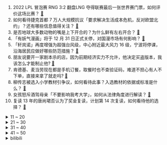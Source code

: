 1. 2022 LPL 冒泡赛 RNG 3:2 翻盘LNG 夺得联赛最后一张世界赛门票，如何评价这场比赛？ [:link:](https://www.zhihu.com/question/551807330)
2. 如何看待捷克首都 7 万人大规模抗议「要求解决生活成本危机，反对欧盟北约」？还有哪些信息值得关注？ [:link:](https://www.zhihu.com/question/551779083)
3. 是否地球大多数动物的嘴是上下开合的？为什么鲜有左右开合？ [:link:](https://www.zhihu.com/question/551470447)
4. 「有妖气漫画」将于 12 月 31 日正式关停，对国漫市场有何影响？ [:link:](https://www.zhihu.com/question/551180461)
5. 「轩岚诺」再度增强为超强台风级，中心附近最大风力 16 级，宁波将停课，沿海居民应做好哪些防范措施？ [:link:](https://www.zhihu.com/question/551494354)
6. 朋友说要开一家剧本杀的店，因为前期经济实力不允许，他决定买盗版本，我该怎么才能制止他? [:link:](https://www.zhihu.com/question/460337979)
7. 肯德基、麦当劳现在都是手机订餐，取餐时也不查验证码，难道不担心有人不下单，直接来拿了就走吗? [:link:](https://www.zhihu.com/question/401675995)
8. 柳传志被选入小学教材引争议，如何看待此事？入选教材的依据或标准是什么？ [:link:](https://www.zhihu.com/question/551346464)
9. 女孩怒斥酒驾母亲「不要影响我考大学」，如何从法律角度进行解读？ [:link:](https://www.zhihu.com/question/551786683)
10. 复读 13 年的唐尚珺否认为了奖金复读，计划第 14 次复读，如何看待他的选择？ [:link:](https://www.zhihu.com/question/551777006)
<details>
<summary>11 ~ 20</summary>

11. 欧盟委员会经济委员称「欧盟对俄罗斯全面停气已做好充分准备」，具体情况如何？欧盟做了哪些准备？ [:link:](https://www.zhihu.com/question/551761801)
12. 厦门 9 月 3 日至 12 日未经审批，不得擅自在厦门区域内起降民用小型航空器，具体情况如何？ [:link:](https://www.zhihu.com/question/551766395)
13. 如何评价动作惊悚片《坠落》？ [:link:](https://www.zhihu.com/question/548447753)
14. 如何评价9月4号RNG与LNG的BO5决胜局中Donib选手瑞兹的出装选择？ [:link:](https://www.zhihu.com/question/551830418)
15. 国产大型太阳能无人机首飞成功，它有哪些特点？太阳能无人机的发展现状如何？ [:link:](https://www.zhihu.com/question/551701071)
16. 如何看待男孩暑假送外卖挣 17350 元交学费，暴晒下每天送 50 多单？ [:link:](https://www.zhihu.com/question/551250116)
17. 《脱口秀大会》赵晓卉退赛，她退赛的原因可能有哪些？ [:link:](https://www.zhihu.com/question/551200009)
18. 大家在成都真实的收入是多少？ [:link:](https://www.zhihu.com/question/536819889)
19. 在日本为什么放心让小学生自己上下学？ [:link:](https://www.zhihu.com/question/401542763)
20. 中年女性每天游泳半小时，会有什么结果？ [:link:](https://www.zhihu.com/question/336298381)
</details>
<details>
<summary>21 ~ 30</summary>

21. 如何评价 S12 出征的四支 LPL 战队？各自有哪些优缺点？ [:link:](https://www.zhihu.com/question/551826783)
22. 为什么现在的喜剧小品到最后都会强行煽情？ [:link:](https://www.zhihu.com/question/355769955)
23. 《黑神话：悟空》登上了CCTV6频道的《今日影评》节目，你认为此款游戏能走出国外吗？ [:link:](https://www.zhihu.com/question/551209368)
24. 以张无忌的内力，去练降龙十八掌，肯定比郭靖强不少吧？ [:link:](https://www.zhihu.com/question/551062784)
25. 为何扫码支付在中国流行，在发达国家被排斥？ [:link:](https://www.zhihu.com/question/327868232)
26. 今年的气候对你们当地的农业生产是否有影响？ [:link:](https://www.zhihu.com/question/549121653)
27. 聪明人都有哪些特征？ [:link:](https://www.zhihu.com/question/264507947)
28. 社会上唯985、211这种不良风气何时能休也？ [:link:](https://www.zhihu.com/question/551274549)
29. 如何培养内驱力强的孩子？ [:link:](https://www.zhihu.com/question/543750780)
30. 22-23 赛季英超曼联 3:1 阿森纳，如何评价这场比赛？ [:link:](https://www.zhihu.com/question/551832733)
</details>
<details>
<summary>31 ~ 40</summary>

31. 现在或未来的AI绘画会取代画师吗？ [:link:](https://www.zhihu.com/question/548966037)
32. 孩子最终成为了普通人，如果你是家长，你会怎么样？ [:link:](https://www.zhihu.com/question/549733739)
33. 职场中，什么样的人会被领导偏爱？ [:link:](https://www.zhihu.com/question/470177228)
34. 怎样快速掌握 VLookup？ [:link:](https://www.zhihu.com/question/34419318)
35. 考研每天学多长时间呢? [:link:](https://www.zhihu.com/question/543942982)
36. 人生的选择应该听自己的还是听别人的？ [:link:](https://www.zhihu.com/question/550653820)
37. 什么样的人在社会上吃不开？ [:link:](https://www.zhihu.com/question/546207353)
38. 一个不够出名的作家，不得不谄媚读者，总是无法写自己喜欢的作品，否则作品就鲜为人知，那该怎么办呢？ [:link:](https://www.zhihu.com/question/551664259)
39. 有哪一刻，你特别心疼你的妈妈？ [:link:](https://www.zhihu.com/question/267430528)
40. 2022 KPL 夏季总决赛 eStarPro 输在哪？ [:link:](https://www.zhihu.com/question/551668029)
</details>
<details>
<summary>41 ~ 50</summary>

41. 除了攻打乌克兰，普京还有什么更好的方法应对北约东扩？ [:link:](https://www.zhihu.com/question/550314750)
42. 我看到别人买贵的东西就觉得他们奢侈，该如何纠正我这种心理？ [:link:](https://www.zhihu.com/question/550626271)
43. 无意中发现刚上初中的女儿有早恋倾向，如何处理？ [:link:](https://www.zhihu.com/question/550664461)
44. 怎么判断身边的人MBTI？ [:link:](https://www.zhihu.com/question/430599997)
45. 如何评价泽连斯基盛赞约翰逊，并称「我们给他取了乌克兰名字」？新任英国首相会延续约翰逊政府的对乌政策吗？ [:link:](https://www.zhihu.com/question/551779050)
46. 韦布空间望远镜拍摄到太阳系外行星直接图像，其质量约为木星的 6 至 12 倍，还有哪些信息值得关注？ [:link:](https://www.zhihu.com/question/551733599)
47. 如何评价《这！就是街舞》第五季第四期？ [:link:](https://www.zhihu.com/question/551578011)
48. 上大学以后就一定轻松了吗？ [:link:](https://www.zhihu.com/question/551324837)
49. 高中生该不该打游戏？ [:link:](https://www.zhihu.com/question/444834738)
50. 欧美的二次元青少年，是否都不知道中国动漫和中国游戏？ [:link:](https://www.zhihu.com/question/549023724)
</details><details>
<summary>bilibili</summary>

1. 我又开始玩梗了，而且还进去了。 [:link:](//www.bilibili.com/video/BV19P411V7Kz)
2. 【苏星河】我的这个微信，你们没人用过 [:link:](//www.bilibili.com/video/BV1tV4y1H72k)
3. 【火焰醉枪】卧槽！这火焰枪竟然不是特效，30个小时匠心制作…… [:link:](//www.bilibili.com/video/BV1yW4y1q78t)
4. 卸载！！！！！ [:link:](//www.bilibili.com/video/BV1AK411f7KR)
5. 【医案寻踪】无糖饮料越喝越胖？全网唯一一个敢说实话的人... [:link:](//www.bilibili.com/video/BV1TV4y1p7GK)
6. 鸡 [:link:](//www.bilibili.com/video/BV1PN4y1F7Hk)
7. 《原神》角色演示-「多莉：多谢惠顾！」 [:link:](//www.bilibili.com/video/BV15V4y1p7E9)
8. 狼人傻2 [:link:](//www.bilibili.com/video/BV1nd4y1R7UB)
9. 这《叮叮当当》，真是太刑了！ [:link:](//www.bilibili.com/video/BV1Zt4y1E7mU)
10. 你们要的没有小姐姐版来了 [:link:](//www.bilibili.com/video/BV16D4y1679R)
<details>
<summary>11 ~ 20</summary>

11. 离谱到家了！两社恐挑战去7个UP主家零元购！ [:link:](//www.bilibili.com/video/BV1Ja41137BA)
12. 科目三：作毙 [:link:](//www.bilibili.com/video/BV1PG4y1r7JX)
13. 用超轻黏土捏一个小奶牛 [:link:](//www.bilibili.com/video/BV1pB4y157Bh)
14. 讲个自己的离谱事情 [:link:](//www.bilibili.com/video/BV1oe4y1d7um)
15. 老板？架空啦！ [:link:](//www.bilibili.com/video/BV1BD4y1B7ji)
16. 耗时一个月制作！不想任何学生错过这个视频啊啊！学习方法/中学/大学/研究生/考证/留学/成长/求职 | 开学解惑图鉴 [:link:](//www.bilibili.com/video/BV1rY4y1T7Lk)
17. 家里有游乐园？【杜海皇】 [:link:](//www.bilibili.com/video/BV1ae4y1d7z8)
18. 【英雄联盟】陈奕迅《孤勇者》全球首唱SHOW [:link:](//www.bilibili.com/video/BV1qd4y1G7zJ)
19. 祖先的玩意传到今天，手艺传承可别间断 [:link:](//www.bilibili.com/video/BV1Ee4y1h7fc)
20. 细！《猫和老鼠》中的小穿帮竟然有这么多！画师偷懒？ [:link:](//www.bilibili.com/video/BV1kD4y1672t)
</details>
<details>
<summary>21 ~ 30</summary>

21. 你等着我律师来！！！ [:link:](//www.bilibili.com/video/BV1pD4y1B76j)
22. 我们管这叫军训，外国人管这叫实兵演习！ [:link:](//www.bilibili.com/video/BV1DP4y1o7y1)
23. 谁能吃空这一盆，立马入职！ [:link:](//www.bilibili.com/video/BV12K411Z7ET)
24. 来华30年，我终于拿到了中国绿卡！ [:link:](//www.bilibili.com/video/BV1f14y1W7BU)
25. 当你开学后发现自己的舍友是个电竞职业选手时 [:link:](//www.bilibili.com/video/BV17d4y1R7oT)
26. 街头碳水大师：这玩意怎么可能不好吃呢？！ [:link:](//www.bilibili.com/video/BV1fe411g7F5)
27. 当世界开始炫穷 [:link:](//www.bilibili.com/video/BV1Va411V7EF)
28. 《明日方舟》全新故事「日暮寻路」活动宣传PV [:link:](//www.bilibili.com/video/BV1cG4y1r7nt)
29. 上海猩猩哥居然这样欢迎贵阳猩猩哥？！【头大挑战ep02-中国BOY超级大猩猩】 [:link:](//www.bilibili.com/video/BV1Me41137rX)
30. 听说《荔枝烤鸡》很美味，到底是纯属娱乐还是确有此事？ [:link:](//www.bilibili.com/video/BV1pP411V7x6)
</details>
<details>
<summary>31 ~ 40</summary>

31. 妖怪要有我这速度，也不至于吃不上唐僧肉了 [:link:](//www.bilibili.com/video/BV1fe4y1d79d)
32. 爱人过着过着就散了，加拿大人走着走着就熟了 [:link:](//www.bilibili.com/video/BV1sP411V7M2)
33. 专家下地铺地毯？我来说句公道话 [:link:](//www.bilibili.com/video/BV1At4y177nv)
34. 招安？招甚鸟安！李逵灵魂拷问震惊梁山！《水浒传》P37 [:link:](//www.bilibili.com/video/BV16Y4y1T7Z8)
35. B站首发！实拍立体机动装置正式起飞！那些被我们放弃的梦，总有一天会再次点亮！ [:link:](//www.bilibili.com/video/BV1Nt4y177Lj)
36. 抽空去了趟新疆，大家帮忙看看这个背景假不假 [:link:](//www.bilibili.com/video/BV1ce41137Kx)
37. 关于羊要吃人这件事你怎么看 [:link:](//www.bilibili.com/video/BV1ot4y1j7eh)
38. 大！脑 ！充！ 血！ [:link:](//www.bilibili.com/video/BV1de411g7U6)
39. 【时代少年团】《时代夏令营》08：看我火眼金睛 [:link:](//www.bilibili.com/video/BV14d4y1R7Es)
40. 【TRN平行宇宙】锦衣特战连 22式作训服换装视频流出 [:link:](//www.bilibili.com/video/BV1EK411f7v5)
</details>
<details>
<summary>41 ~ 50</summary>

41. 百达翡丽5159万年历维修保养实录，顺便给大家分享一下这款万年历机芯的基本原理 [:link:](//www.bilibili.com/video/BV12K411Z7L4)
42. 羊 肉 天 花 板 [:link:](//www.bilibili.com/video/BV1tV4y1p7ux)
43. 钟离：之前也妹说要收钱啊？？ [:link:](//www.bilibili.com/video/BV1j14y1s7yH)
44. 这可不是普通的番茄！（巨下饭） [:link:](//www.bilibili.com/video/BV1j14y1s7Ev)
45. 我担任JOJO石之海第一原画的前18cut的部分 [:link:](//www.bilibili.com/video/BV1nU4y1r7BM)
46. 【阿斗】深度解析权游历史背景+信仰对权力版图的影响！美剧史诗巨作《权力的游戏》第5期 [:link:](//www.bilibili.com/video/BV1cg411S752)
47. 美丽的新疆牧场，遍地生长着羊肉串，太治愈了吧！ [:link:](//www.bilibili.com/video/BV1eG411G71J)
48. 【许嵩x方文山】神仙组合！“嵩山”联手创作新歌《纸上雪》 [:link:](//www.bilibili.com/video/BV16d4y1G7tY)
49. 猫 雷 猎 手 [:link:](//www.bilibili.com/video/BV1NN4y1F7ZV)
50. 纠错指南 [:link:](//www.bilibili.com/video/BV1ZK411Z7DY)
</details>
<details>
<summary>51 ~ 60</summary>

51. 😂日本花火大会的背后，全是汗水和泪水！懂得扣懂！ [:link:](//www.bilibili.com/video/BV1kG4y167Qw)
52. 三代毒品同框，会是什么样的命运？ [:link:](//www.bilibili.com/video/BV17U4y1z7nc)
53. 《 治 愈 的 羊 咩 咩 出 现 了 》 [:link:](//www.bilibili.com/video/BV13g411S71u)
54. 什么是服主？他说...... [:link:](//www.bilibili.com/video/BV1cg411S7Zo)
55. 评分5.7！如此垃圾的结尾！假面骑士Revice完结吐槽 [:link:](//www.bilibili.com/video/BV18V4y1p7JQ)
56. 中式龙吟，千层蜜枣酥！层次分明，堪称下午茶茶点天花板~丨蜜枣酥 [:link:](//www.bilibili.com/video/BV15P411V7YS)
57. 不行了，我们真的土飞天了！！！ [:link:](//www.bilibili.com/video/BV1ga41137Gs)
58. 为什么要支持白象方便面？这就是原因 [:link:](//www.bilibili.com/video/BV1FD4y1z7ro)
59. 圆梦童年！挑战1W元通关美食大战老鼠！#1 [:link:](//www.bilibili.com/video/BV1mg411U7Re)
60. 来，小夫，给他整个活！ [:link:](//www.bilibili.com/video/BV1aU4y1z7ja)
</details>
<details>
<summary>61 ~ 70</summary>

61. 物资准备好，即刻启程 [:link:](//www.bilibili.com/video/BV1qG411G7Co)
62. 自助餐吃米饭才叫硬实力 [:link:](//www.bilibili.com/video/BV1wd4y1V7As)
63. 好小子，你可真棒 [:link:](//www.bilibili.com/video/BV1Ee4y1h73t)
64. 不如跳舞 [:link:](//www.bilibili.com/video/BV1HB4y1G7Ly)
65. 德国室友: 我为什么没在中国上学！！ [:link:](//www.bilibili.com/video/BV12d4y1G74H)
66. 沈阳之行～不虚此行！ [:link:](//www.bilibili.com/video/BV11V4y1W7ek)
67. 【毕导】SNP理论的重大突破！刷牙和便秘，人类的进出口竟然高度统一？ [:link:](//www.bilibili.com/video/BV1rW4y1t7NU)
68. 我们也不想看到老板落泪...但谁让这是公司规定呢... [:link:](//www.bilibili.com/video/BV1bV4y1p7J8)
69. ''策划眼里的元歌''2.0 [:link:](//www.bilibili.com/video/BV1eW4y1t7TG)
70. 我是3unshine的Cindy 很多人对我变瘦这件事很感兴趣 [:link:](//www.bilibili.com/video/BV12K411Z7jc)
</details>
<details>
<summary>71 ~ 80</summary>

71. 是时候漏出我的红色战衣了！！ [:link:](//www.bilibili.com/video/BV1z14y1W7Ry)
72. 160/90｜六套平价拼多多不露腿穿搭 显瘦又显高｜开学早秋穿搭分享 [:link:](//www.bilibili.com/video/BV1eG41157Dz)
73. 它不是，但为什么不是？今陪你聊清楚 [:link:](//www.bilibili.com/video/BV1jd4y1A797)
74. 老师教给我的不只是知识，还有爱~ [:link:](//www.bilibili.com/video/BV15U4y1z7GT)
75. 这一刻我相信奇迹了，孙子声音穿透了阴曹地府 [:link:](//www.bilibili.com/video/BV1Be411g7gT)
76. 销冠如何应对还价 [:link:](//www.bilibili.com/video/BV1he4y1Y7Xo)
77. 【原神动画】荧：这玩意比弓箭好用多了 [:link:](//www.bilibili.com/video/BV1fG4y167VZ)
78. 那天，我看到了54岁最帅的模样 [:link:](//www.bilibili.com/video/BV1VG4y167tn)
79. 咖喱鹰角广告加长版 [:link:](//www.bilibili.com/video/BV1Ka41137JD)
80. 每天都吃，也是自律兄弟萌。 [:link:](//www.bilibili.com/video/BV19G4y167pE)
</details>
<details>
<summary>81 ~ 90</summary>

81. 别抬头！天上的东西会吃人！2022最新科幻电影！ [:link:](//www.bilibili.com/video/BV1EP4y1f71v)
82. 回答一波大家近期以来的疑问 [:link:](//www.bilibili.com/video/BV1ve4y1d7n8)
83. 找工作遇到的全是新套路？【慧小媛】feat.AKA舅妈 [:link:](//www.bilibili.com/video/BV1yP411V7kx)
84. 上高一啦！ [:link:](//www.bilibili.com/video/BV1CV4y1H7dp)
85. 用“米”字轻松掌握透视二等分（上） [:link:](//www.bilibili.com/video/BV1jg411Q7xD)
86. 骑行川藏中线行程受阻，在汶川桥底下露营躺平，火锅煮起 [:link:](//www.bilibili.com/video/BV1dd4y1Q7Dv)
87. 万州.包子凉面  厨子探店¥26.5 [:link:](//www.bilibili.com/video/BV1xB4y1G7N6)
88. 来杰哥家康康！全屋智能化！游戏房！真的蛮大哦！ [:link:](//www.bilibili.com/video/BV1Me4y1Y7G5)
89. 全国统一的军训吐槽！社恐与社牛的神奇友谊？！ [:link:](//www.bilibili.com/video/BV1bP411V7NQ)
90. 他回头的那一下好像真的知道他很帅！ [:link:](//www.bilibili.com/video/BV1St4y1E71a)
</details>
<details>
<summary>91 ~ 100</summary>

91. 离谱！竟然真的有人可以复刻刀妹技能！ [:link:](//www.bilibili.com/video/BV1ot4y1j7KW)
92. 汤姆：法庭上禁止鸡你太美！！！ [:link:](//www.bilibili.com/video/BV1pe411g7h5)
93. 当一条虫子成为偶像 [:link:](//www.bilibili.com/video/BV1bU4y1z7X9)
94. 这是个音乐游戏！？2022版 [:link:](//www.bilibili.com/video/BV1pe4y1d7JM)
95. 圆形违反了物理定律，根本不可能存在 [:link:](//www.bilibili.com/video/BV16P4y1o7CZ)
96. "旅行者，快进来吃米哈游的糖"「原神/4k 60fps/踩点/催泪/混剪」 [:link:](//www.bilibili.com/video/BV12W4y1t7dL)
97. 我好像，把自己弄丢了。 [:link:](//www.bilibili.com/video/BV1p14y1s7np)
98. 关于全国统一的旅游小吃！ [:link:](//www.bilibili.com/video/BV1Re4y1Z79z)
99. 督哥没生病，浩哥很生气！ [:link:](//www.bilibili.com/video/BV1re4y1d7FC)
100. 画就完了！ [:link:](//www.bilibili.com/video/BV1DW4y1t7J9)
</details></details>